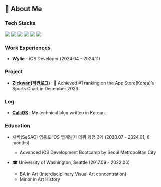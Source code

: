 
## 👋 About Me
### Tech Stacks
  
<img src= "https://img.shields.io/badge/iOS-000000?style=flat-square&logo=ios&logoColor=white"/> <img src= "https://img.shields.io/badge/Swift-FA7343?style=flat-square&logo=swift&logoColor=white"/> <img src="https://img.shields.io/badge/UIKit-2396F3?style=flat-square&logo=UIKit&logoColor=white"/> <img src="https://img.shields.io/badge/SwiftUI-3B66BC?style=flat-square&logo=swift&logoColor=white"/>  <img src= "https://img.shields.io/badge/ReactiveX-B7178C?style=flat-square&logo=ReactiveX&logoColor=white"/>
<img src= "https://img.shields.io/badge/Figma-F24E1E?style=flat-square&logo=figma&logoColor=white" />

### Work Experiences

- **Wylie** - iOS Developer (2024.04 - 2024.11)

### Project

- [**Zickwan(직관로그)**](https://apps.apple.com/kr/app/%EC%A7%81%EA%B4%80%EB%A1%9C%EA%B7%B8/id6469852233) : 🥇 Achieved #1 ranking on the App Store(Korea)’s Sports Chart in December 2023

### Log

- [**CalliOS**](https://calliek.tistory.com/) : My technical blog written in Korean.

### Education

- 새싹(SeSAC) 영등포 iOS 앱개발자 데뷔 과정 3기 (2023.07 - 2024.01, 6 months)
    - Advanced iOS Development Bootcamp by Seoul Metropolitan City
    
- 🎓 University of Washington, Seattle (2017.09 - 2022.06)
    - BA in Art (Interdisciplinary Visual Art concentration)
    - Minor in Art History

